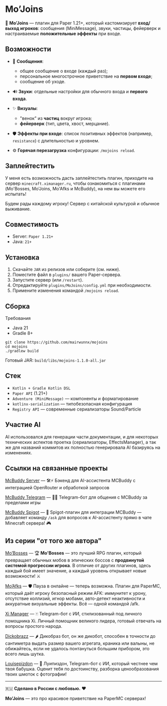 # Mo’Joins

🎉 **Mo’Joins** — плагин для Paper 1.21+, который кастомизирует **вход/выход игроков**: 
сообщения (MiniMessage), звуки, частицы, фейерверк и настраиваемые **положительные эффекты** при входе.

## Возможности

- 📨 **Сообщения**:  
  - общее сообщение о входе (каждый раз);  
  - персональное многострочное приветствие на **первом входе**;  
  - сообщение об уходе.

- 🔊 **Звуки**: отдельные настройки для обычного входа и **первого входа**.

- ✨ **Визуалы**:  
  - "венок" из **частиц** вокруг игрока;  
  - **фейерверк** (тип, цвета, хвост, мерцание).

- 🛡️ **Эффекты при входе**: список позитивных эффектов (например, `resistance`) с длительностью и уровнем.

- ⚙️ **Горячая перезагрузка** конфигурации: `/mojoins reload`.

## Заплейтестить

У меня есть возможность дасть заплейтестить плагин, приходите на сервер `minecraft.ximanager.ru`, чтобы ознакомиться с плагинами (Mo'Bosses, Mo'Joins, Mo'Afks и McBuddy), на нем вы
можете его испытать!

Будем рады каждому игроку! Сервер с китайской культурой и обычное выживание.

## Совместимость

- Server: `Paper 1.21+`
- Java: `21+`

## Установка

1. Скачайте `JAR` из релизов или соберите (см. ниже).
2. Поместите файл в `plugins/` вашего Paper-сервера.
3. Запустите сервер (или `/restart`).
4. Отредактируйте `plugins/MoJoins/config.yml` при необходимости.
5. Примените изменения командой `/mojoins reload`.

## Сборка

Требования

- Java 21
- Gradle 8+

```shell
git clone https://github.com/mairwunnx/mojoins
cd mojoins
./gradlew build
```

Готовый JAR: `build/libs/mojoins-1.1.0-all.jar`

## Стек

- `Kotlin + Gradle Kotlin DSL`
- `Paper API` (1.21+)
- `Adventure (MiniMessage)` — компоненты и форматирование
- `kotlinx-serialization` — типобезопасная конфигурация
- `Registry API` — современные сериализаторы Sound/Particle

## Участие AI

AI использовался для генерации части документации, и для некоторых технических аспектов проетка (сериализаторы, EffectsManager), а так же для названий коммитов их полностью
генерировала AI базируясь на изменениях.

## Ссылки на связанные проекты

[McBuddy Server](https://github.com/mcbuddy-ai/mcbuddy-server) — 🛠️⚡ Бэкенд для AI-ассистента MCBuddy с интеграцией OpenRouter и обработкой запросов

[McBuddy Telegram](https://github.com/mcbuddy-ai/mcbuddy-bot) — 🤖📱 Telegram-бот для общения с MCBuddy за пределами игры

[McBuddy Spigot](https://github.com/mcbuddy-ai/mcbuddy-spigot) — 💬 Spigot-плагин для интеграции MCBuddy — добавляет команду `/ask` для вопросов к AI-ассистенту прямо в чате
Minecraft сервера! 🎮

## Из серии "от того же автора"

[Mo’Bosses](https://github.com/mairwunnx/mobosses) — 🏆 **Mo'Bosses** — это лучший RPG плагин, который превращает обычных мобов в эпических боссов с **продвинутой системой
прогрессии игрока**. В отличие от других плагинов, здесь каждый бой имеет значение, а каждый уровень открывает новые возможности! ⚔

[Mo’Afks](https://github.com/mairwunnx/moafks) — 🛡️ Пауза в онлайне — теперь возможна. Плагин для PaperMC, который даёт игроку безопасный режим AFK: иммунитет к урону, отсутствие коллизий, игнор мобами, авто-детект неактивности и аккуратные визуальные эффекты. Всё — одной командой /afk.

[Xi Manager](https://github.com/mairwunnx/xi) — 🀄️ Telegram-бот с ИИ, стилизованный под личного помощника Xi. Личный помощник великого лидера, готовый отвечать на вопросы простого
народа.

[Dickobrazz](https://github.com/mairwunnx/dickobrazz) — 🌶️ Дикобраз бот, он же дикобот, способен в точности до сантиметра выдать размер вашего агрегата, краника или валыны, не
обижайтесь, если не удалось понтануться большим прибором, это всего лишь шутка.

[Louisepizdon](https://github.com/MairwunNx/louisepizdon) — 🥀 Луипиздон, Telegram-бот с ИИ, который честнее чем твоя бабушка. Оценит тебя по достоинству, разборка ценообразования
твоих шмоток с фотографии!

---

🇷🇺 **Сделано в России с любовью.** ❤️

**Mo’Joins** — это про красивое приветствие на PaperMC серверах!